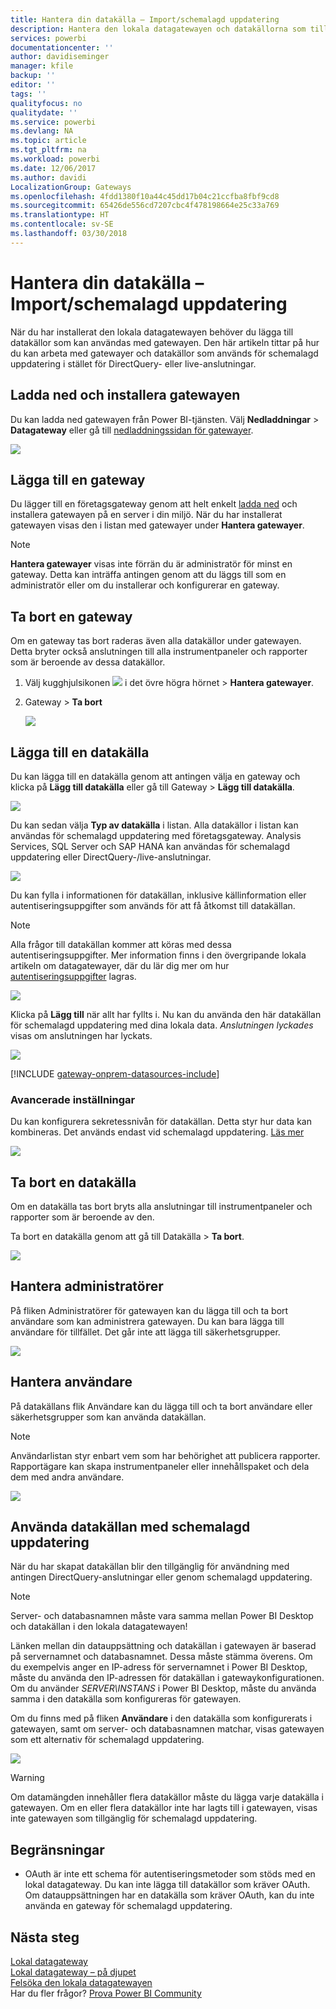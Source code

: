 ```yaml
---
title: Hantera din datakälla – Import/schemalagd uppdatering
description: Hantera den lokala datagatewayen och datakällorna som tillhör denna gateway. Den här artikeln är specifik för datakällor som kan användas med import/schemalagd uppdatering.
services: powerbi
documentationcenter: ''
author: davidiseminger
manager: kfile
backup: ''
editor: ''
tags: ''
qualityfocus: no
qualitydate: ''
ms.service: powerbi
ms.devlang: NA
ms.topic: article
ms.tgt_pltfrm: na
ms.workload: powerbi
ms.date: 12/06/2017
ms.author: davidi
LocalizationGroup: Gateways
ms.openlocfilehash: 4fdd1380f10a44c45dd17b04c21ccfba8fbf9cd8
ms.sourcegitcommit: 65426de556cd7207cbc4f478198664e25c33a769
ms.translationtype: HT
ms.contentlocale: sv-SE
ms.lasthandoff: 03/30/2018
---
```

# <a name="manage-your-data-source---importscheduled-refresh"></a>Hantera din datakälla – Import/schemalagd uppdatering
När du har installerat den lokala datagatewayen behöver du lägga till datakällor som kan användas med gatewayen. Den här artikeln tittar på hur du kan arbeta med gatewayer och datakällor som används för schemalagd uppdatering i stället för DirectQuery- eller live-anslutningar.

## <a name="download-and-install-the-gateway"></a>Ladda ned och installera gatewayen
Du kan ladda ned gatewayen från Power BI-tjänsten. Välj **Nedladdningar** > **Datagateway** eller gå till [nedladdningssidan för gatewayer](https://go.microsoft.com/fwlink/?LinkId=698861).

![](media/service-gateway-enterprise-manage-scheduled-refresh/powerbi-download-data-gateway.png)

## <a name="add-a-gateway"></a>Lägga till en gateway
Du lägger till en företagsgateway genom att helt enkelt [ladda ned](https://go.microsoft.com/fwlink/?LinkId=698863) och installera gatewayen på en server i din miljö. När du har installerat gatewayen visas den i listan med gatewayer under **Hantera gatewayer**.

> [!NOTE]
> **Hantera gatewayer** visas inte förrän du är administratör för minst en gateway. Detta kan inträffa antingen genom att du läggs till som en administratör eller om du installerar och konfigurerar en gateway.
> 
> 

## <a name="remove-a-gateway"></a>Ta bort en gateway
Om en gateway tas bort raderas även alla datakällor under gatewayen.  Detta bryter också anslutningen till alla instrumentpaneler och rapporter som är beroende av dessa datakällor.

1. Välj kugghjulsikonen ![](media/service-gateway-enterprise-manage-scheduled-refresh/pbi_gearicon.png) i det övre högra hörnet > **Hantera gatewayer**.
2. Gateway > **Ta bort**
   
   ![](media/service-gateway-enterprise-manage-scheduled-refresh/datasourcesettings7.png)

## <a name="add-a-data-source"></a>Lägga till en datakälla
Du kan lägga till en datakälla genom att antingen välja en gateway och klicka på **Lägg till datakälla** eller gå till Gateway > **Lägg till datakälla**.

![](media/service-gateway-enterprise-manage-scheduled-refresh/datasourcesettings1.png)

Du kan sedan välja **Typ av datakälla** i listan. Alla datakällor i listan kan användas för schemalagd uppdatering med företagsgateway. Analysis Services, SQL Server och SAP HANA kan användas för schemalagd uppdatering eller DirectQuery-/live-anslutningar.

![](media/service-gateway-enterprise-manage-scheduled-refresh/datasourcesettings2.png)

Du kan fylla i informationen för datakällan, inklusive källinformation eller autentiseringsuppgifter som används för att få åtkomst till datakällan.

> [!NOTE]
> Alla frågor till datakällan kommer att köras med dessa autentiseringsuppgifter. Mer information finns i den övergripande lokala artikeln om datagatewayer, där du lär dig mer om hur [autentiseringsuppgifter](service-gateway-onprem.md#credentials) lagras.
> 
> 

![](media/service-gateway-enterprise-manage-scheduled-refresh/datasourcesettings3-oracle.png)

Klicka på **Lägg till** när allt har fyllts i.  Nu kan du använda den här datakällan för schemalagd uppdatering med dina lokala data. *Anslutningen lyckades* visas om anslutningen har lyckats.

![](media/service-gateway-enterprise-manage-scheduled-refresh/datasourcesettings4.png)

<!-- Shared Install steps Include -->
[!INCLUDE [gateway-onprem-datasources-include](./includes/gateway-onprem-datasources-include.md)]

### <a name="advanced-settings"></a>Avancerade inställningar
Du kan konfigurera sekretessnivån för datakällan. Detta styr hur data kan kombineras. Det används endast vid schemalagd uppdatering. [Läs mer](https://support.office.com/article/Privacy-levels-Power-Query-CC3EDE4D-359E-4B28-BC72-9BEE7900B540)

![](media/service-gateway-enterprise-manage-scheduled-refresh/datasourcesettings9.png)

## <a name="remove-a-data-source"></a>Ta bort en datakälla
Om en datakälla tas bort bryts alla anslutningar till instrumentpaneler och rapporter som är beroende av den.  

Ta bort en datakälla genom att gå till Datakälla > **Ta bort**.

![](media/service-gateway-enterprise-manage-scheduled-refresh/datasourcesettings6.png)

## <a name="manage-administrators"></a>Hantera administratörer
På fliken Administratörer för gatewayen kan du lägga till och ta bort användare som kan administrera gatewayen. Du kan bara lägga till användare för tillfället. Det går inte att lägga till säkerhetsgrupper.

![](media/service-gateway-enterprise-manage-scheduled-refresh/datasourcesettings8.png)

## <a name="manage-users"></a>Hantera användare
På datakällans flik Användare kan du lägga till och ta bort användare eller säkerhetsgrupper som kan använda datakällan.

> [!NOTE]
> Användarlistan styr enbart vem som har behörighet att publicera rapporter. Rapportägare kan skapa instrumentpaneler eller innehållspaket och dela dem med andra användare.
> 
> 

![](media/service-gateway-enterprise-manage-scheduled-refresh/datasourcesettings5.png)

## <a name="using-the-data-source-for-scheduled-refresh"></a>Använda datakällan med schemalagd uppdatering
När du har skapat datakällan blir den tillgänglig för användning med antingen DirectQuery-anslutningar eller genom schemalagd uppdatering.

> [!NOTE]
> Server- och databasnamnen måste vara samma mellan Power BI Desktop och datakällan i den lokala datagatewayen!
> 
> 

Länken mellan din datauppsättning och datakällan i gatewayen är baserad på servernamnet och databasnamnet. Dessa måste stämma överens. Om du exempelvis anger en IP-adress för servernamnet i Power BI Desktop, måste du använda den IP-adressen för datakällan i gatewaykonfigurationen. Om du använder *SERVER\INSTANS* i Power BI Desktop, måste du använda samma i den datakälla som konfigureras för gatewayen.

Om du finns med på fliken **Användare** i den datakälla som konfigurerats i gatewayen, samt om server- och databasnamnen matchar, visas gatewayen som ett alternativ för schemalagd uppdatering.

![](media/service-gateway-enterprise-manage-scheduled-refresh/powerbi-gateway-enterprise-schedule-refresh.png)

> [!WARNING]
> Om datamängden innehåller flera datakällor måste du lägga varje datakälla i gatewayen. Om en eller flera datakällor inte har lagts till i gatewayen, visas inte gatewayen som tillgänglig för schemalagd uppdatering.
> 
> 

## <a name="limitations"></a>Begränsningar
* OAuth är inte ett schema för autentiseringsmetoder som stöds med en lokal datagateway. Du kan inte lägga till datakällor som kräver OAuth. Om datauppsättningen har en datakälla som kräver OAuth, kan du inte använda en gateway för schemalagd uppdatering.

## <a name="next-steps"></a>Nästa steg
[Lokal datagateway](service-gateway-onprem.md)  
[Lokal datagateway – på djupet](service-gateway-onprem-indepth.md)  
[Felsöka den lokala datagatewayen](service-gateway-onprem-tshoot.md)  
Har du fler frågor? [Prova Power BI Community](http://community.powerbi.com/)

